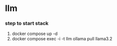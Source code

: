 # llm

### step to start stack
1. docker compose up -d
2. docker compose exec -i -t llm ollama pull llama3.2
